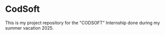 # CodSoft
This is my project repository for the "CODSOFT" Internship done during my summer vacation 2025.
